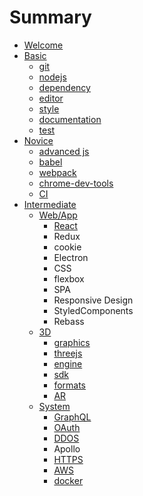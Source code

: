 # Summary

* [Welcome](README.md)
* [Basic](basic.md)
  * [git](basic/git.md)
  * [nodejs](basic/nodejs.md)
  * [dependency](basic/dependency.md)
  * [editor](basic/editor.md)
  * [style](basic/style.md)
  * [documentation](basic/documentation.md)
  * [test](basic/test.md)
* [Novice](novice.md)
  * [advanced js](novice/closure.md)
  * [babel](novice/babel.md)
  * [webpack](novice/webpack.md)
  * [chrome-dev-tools](novice/chrome-dev-tools.md)
  * [CI](novice/ci.md)
* [Intermediate](intermediate.md)
  * [Web/App](webpage.md)
    * [React](webpage/react.md)
    * Redux
    * cookie
    * Electron
    * CSS
    * flexbox
    * SPA
    * Responsive Design
    * StyledComponents
    * Rebass
  * [3D](3d.md)
    * [graphics](3d/shader.md)
    * [threejs](3d/threejs.md)
    * [engine](3d/engine.md)
    * [sdk](3d/sdk.md)
    * [formats](3d/formats.md)
    * [AR](3d/ar.md)
  * [System](system.md)
    * [GraphQL](system/graphql.md)
    * [OAuth](system/oauth.md)
    * [DDOS](system/ddos.md)
    * Apollo
    * [HTTPS](system/https.md)
    * [AWS](system/aws.md)
    * [docker](system/docker.md)

